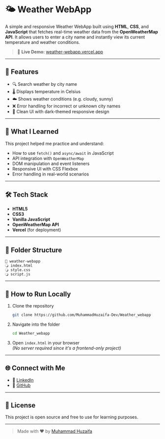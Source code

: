 # 🌤️ Weather WebApp

A simple and responsive Weather WebApp built using **HTML**, **CSS**, and **JavaScript** that fetches real-time weather data from the **OpenWeatherMap API**. It allows users to enter a city name and instantly view its current temperature and weather conditions.

> 🔗 **Live Demo:** [weather-webapp.vercel.app](https://weather-webapp-huzaifas-projects-827a906f.vercel.app/)

---

## 🚀 Features

- 🔍 Search weather by city name
- 🌡️ Displays temperature in Celsius
- ☁️ Shows weather conditions (e.g. cloudy, sunny)
- ❌ Error handling for incorrect or unknown city names
- 🎯 Clean UI with dark-themed responsive design

---

## 🧠 What I Learned

This project helped me practice and understand:

- How to use `fetch()` and `async/await` in JavaScript
- API integration with `OpenWeatherMap`
- DOM manipulation and event listeners
- Responsive UI with CSS Flexbox
- Error handling in real-world scenarios

---

## 🛠️ Tech Stack

- **HTML5**
- **CSS3**
- **Vanilla JavaScript**
- **OpenWeatherMap API**
- **Vercel** (for deployment)

---

## 📁 Folder Structure

```
📆 weather-webapp
🔾 index.html
🔾 style.css
🔾 script.js
```

---

## 🧪 How to Run Locally

1. Clone the repository

   ```bash
   git clone https://github.com/MuhammadHuzaifa-Dev/Weather_webapp
   ```

2. Navigate into the folder

   ```bash
   cd Weather_webapp
   ```

3. Open `index.html` in your browser\
   *(No server required since it's a frontend-only project)*

---

## 🌐 Connect with Me

- 💼 [LinkedIn](https://pk.linkedin.com/in/muhammad-huzaifa-a31907333)
- 📂 [GitHub](https://github.com/MuhammadHuzaifa-Dev)

---

## 📜 License

This project is open source and free to use for learning purposes.

---

> Made with ❤️ by [Muhammad Huzaifa](https://pk.linkedin.com/in/muhammad-huzaifa-a31907333)

